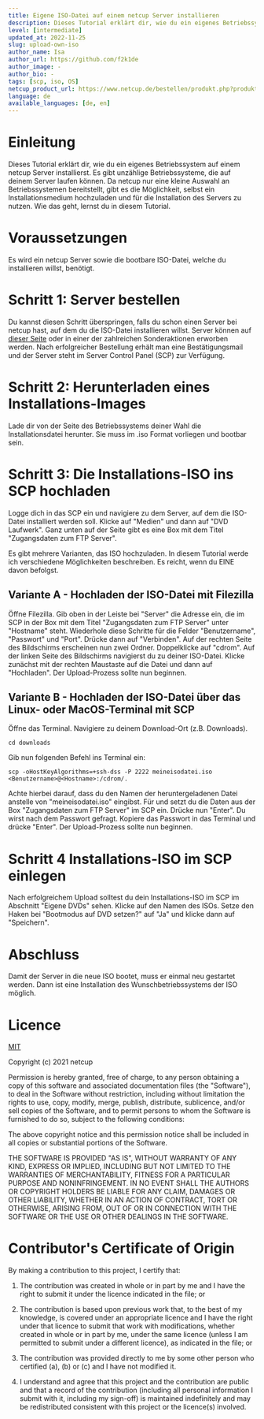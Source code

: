 ```yaml
---
title: Eigene ISO-Datei auf einem netcup Server installieren
description: Dieses Tutorial erklärt dir, wie du ein eigenes Betriebssystem auf einem netcup Server installierst.
level: [intermediate]
updated_at: 2022-11-25
slug: upload-own-iso
author_name: Isa
author_url: https://github.com/f2k1de
author_image: -
author_bio: -
tags: [scp, iso, OS] 
netcup_product_url: https://www.netcup.de/bestellen/produkt.php?produkt=2951
language: de
available_languages: [de, en]
---
```


# Einleitung
Dieses Tutorial erklärt dir, wie du ein eigenes Betriebssystem auf einem netcup Server installierst.
Es gibt unzählige Betriebssysteme, die auf deinem Server laufen können. Da netcup nur eine kleine Auswahl an Betriebssystemen bereitstellt, gibt es die Möglichkeit,
selbst ein Installationsmedium hochzuladen und für die Installation des Servers zu nutzen. Wie das geht, lernst du in diesem Tutorial.

# Voraussetzungen
Es wird ein netcup Server sowie die bootbare ISO-Datei, welche du installieren willst, benötigt.

# Schritt 1: Server bestellen
Du kannst diesen Schritt überspringen, falls du schon einen Server bei netcup hast, auf dem du die ISO-Datei installieren willst.
Server können auf [dieser Seite](https://www.netcup.de/vserver/vps.php) oder in einer der zahlreichen Sonderaktionen erworben werden. 
Nach erfolgreicher Bestellung erhält man eine Bestätigungsmail und der Server steht im Server Control Panel (SCP) zur Verfügung. 

# Schritt 2: Herunterladen eines Installations-Images
Lade dir von der Seite des Betriebssystems deiner Wahl die Installationsdatei herunter. Sie muss im .iso Format vorliegen und bootbar sein. 

# Schritt 3: Die Installations-ISO ins SCP hochladen
Logge dich in das SCP ein und navigiere zu dem Server, auf dem die ISO-Datei installiert werden soll.
Klicke auf "Medien" und dann auf "DVD Laufwerk". Ganz unten auf der Seite gibt es eine Box mit dem Titel "Zugangsdaten zum FTP Server". 

Es gibt mehrere Varianten, das ISO hochzuladen. In diesem Tutorial werde ich verschiedene Möglichkeiten beschreiben. Es reicht, wenn du EINE davon befolgst.

## Variante A - Hochladen der ISO-Datei mit Filezilla
Öffne Filezilla. 
Gib oben in der Leiste bei "Server" die Adresse ein, die im SCP in der Box mit dem Titel "Zugangsdaten zum FTP Server" unter "Hostname" steht.
Wiederhole diese Schritte für die Felder "Benutzername", "Passwort" und "Port". Drücke dann auf "Verbinden".
Auf der rechten Seite des Bildschirms erscheinen nun zwei Ordner. Doppelklicke auf "cdrom".
Auf der linken Seite des Bildschirms navigierst du zu deiner ISO-Datei. Klicke zunächst mit der rechten Maustaste auf die Datei und dann auf "Hochladen".
Der Upload-Prozess sollte nun beginnen.

## Variante B - Hochladen der ISO-Datei über das Linux- oder MacOS-Terminal mit SCP
Öffne das Terminal.
Navigiere zu deinem Download-Ort (z.B. Downloads).

`cd downloads`

Gib nun folgenden Befehl ins Terminal ein:

`scp -oHostKeyAlgorithms=+ssh-dss -P 2222 meineisodatei.iso <Benutzername>@<Hostname>:/cdrom/.`

Achte hierbei darauf, dass du den Namen der heruntergeladenen Datei anstelle von "meineisodatei.iso" eingibst.
Für <Benutzername> und <Hostname> setzt du die Daten aus der Box "Zugangsdaten zum FTP Server" im SCP ein. Drücke nun "Enter".
Du wirst nach dem Passwort gefragt. Kopiere das Passwort in das Terminal und drücke "Enter". Der Upload-Prozess sollte nun beginnen.

# Schritt 4 Installations-ISO im SCP einlegen
Nach erfolgreichem Upload solltest du dein Installations-ISO im SCP im Abschnitt "Eigene DVDs" sehen.
Klicke auf den Namen des ISOs. 
Setze den Haken bei "Bootmodus auf DVD setzen?" auf "Ja" und klicke dann auf "Speichern".

# Abschluss
Damit der Server in die neue ISO bootet, muss er einmal neu gestartet werden. Dann ist eine Installation des Wunschbetriebssystems der ISO möglich. 


# Licence

[MIT](https://github.com/netcup-community/community-tutorials/blob/main/LICENSE)

Copyright (c) 2021 netcup

Permission is hereby granted, free of charge, to any person obtaining a copy of this software and associated documentation files (the "Software"), to deal in the Software without restriction, including without limitation the rights to use, copy, modify, merge, publish, distribute, sublicence, and/or sell copies of the Software, and to permit persons to whom the Software is furnished to do so, subject to the following conditions:

The above copyright notice and this permission notice shall be included in all copies or substantial portions of the Software.

THE SOFTWARE IS PROVIDED "AS IS", WITHOUT WARRANTY OF ANY KIND, EXPRESS OR IMPLIED, INCLUDING BUT NOT LIMITED TO THE WARRANTIES OF MERCHANTABILITY, FITNESS FOR A PARTICULAR PURPOSE AND NONINFRINGEMENT. IN NO EVENT SHALL THE AUTHORS OR COPYRIGHT HOLDERS BE LIABLE FOR ANY CLAIM, DAMAGES OR OTHER LIABILITY, WHETHER IN AN ACTION OF CONTRACT, TORT OR OTHERWISE, ARISING FROM, OUT OF OR IN CONNECTION WITH THE SOFTWARE OR THE USE OR OTHER DEALINGS IN THE SOFTWARE.

# Contributor's Certificate of Origin
By making a contribution to this project, I certify that:

 1) The contribution was created in whole or in part by me and I have the right to submit it under the licence indicated in the file; or

 2) The contribution is based upon previous work that, to the best of my knowledge, is covered under an appropriate licence and I have the right under that licence to submit that work with modifications, whether created in whole or in part by me, under the same licence (unless I am permitted to submit under a different licence), as indicated in the file; or

 3) The contribution was provided directly to me by some other person who certified (a), (b) or (c) and I have not modified it.

 4) I understand and agree that this project and the contribution are public and that a record of the contribution (including all personal information I submit with it, including my sign-off) is maintained indefinitely and may be redistributed consistent with this project or the licence(s) involved.
